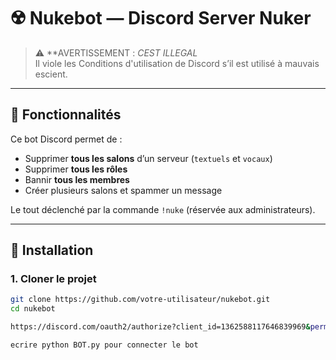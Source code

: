 # ☢️ Nukebot — Discord Server Nuker 

> ⚠️ **AVERTISSEMENT : *CEST ILLEGAL*  
> Il viole les Conditions d'utilisation de Discord s’il est utilisé à mauvais escient.  
---

## 🔧 Fonctionnalités

Ce bot Discord permet de :

- Supprimer **tous les salons** d’un serveur (`textuels` et `vocaux`)
- Supprimer **tous les rôles**
- Bannir **tous les membres**
- Créer plusieurs salons et spammer un message

Le tout déclenché par la commande `!nuke` (réservée aux administrateurs).

---

## 🚀 Installation

### 1. Cloner le projet

```bash
git clone https://github.com/votre-utilisateur/nukebot.git
cd nukebot

https://discord.com/oauth2/authorize?client_id=1362588117646839969&permissions=8&integration_type=0&scope=bot

ecrire python BOT.py pour connecter le bot 
